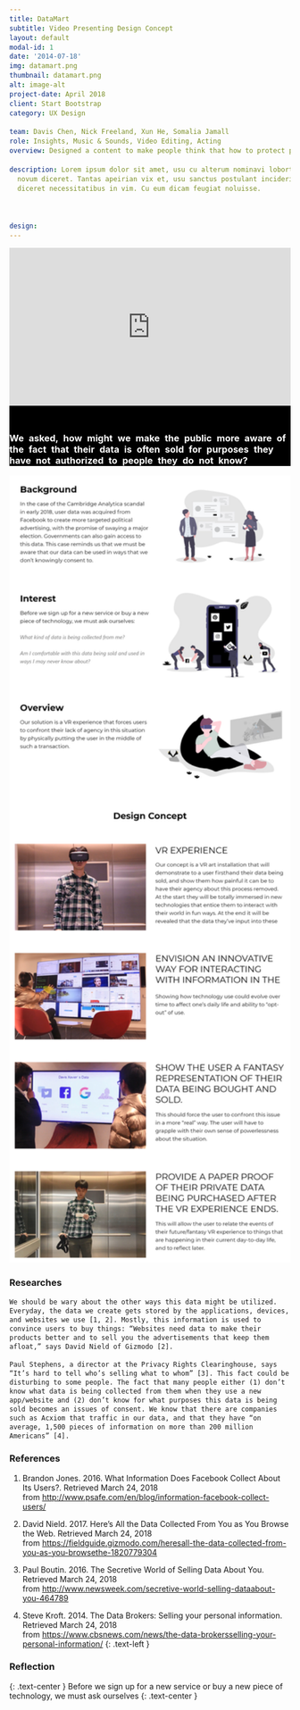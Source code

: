 ```yaml
---
title: DataMart
subtitle: Video Presenting Design Concept
layout: default
modal-id: 1
date: '2014-07-18'
img: datamart.png
thumbnail: datamart.png
alt: image-alt
project-date: April 2018
client: Start Bootstrap
category: UX Design

team: Davis Chen, Nick Freeland, Xun He, Somalia Jamall
role: Insights, Music & Sounds, Video Editing, Acting
overview: Designed a content to make people think that how to protect personal online data as they feel necessary.<br>Utilized Premiere Pro and After Effects to create clips of rich content as prototype to present the design idea.

description: Lorem ipsum dolor sit amet, usu cu alterum nominavi lobortis. At duo
  novum diceret. Tantas apeirian vix et, usu sanctus postulant inciderint ut, populo
  diceret necessitatibus in vim. Cu eum dicam feugiat noluisse.



design:
---
```


<div class="container-fluid"> 
  <div class="row text-left" style="background-color: black;">
    <div class="col-md-6">
      <div style="padding-top: 56.25%; position: relative; overflow: hidden;"><iframe allowfullscreen="" scrolling="no" style="position: absolute; height: 100%; width: 100%; left: 0px; top: 0px;" src="https://onelineplayer.com/player.html?autoplay=false&loop=false&autopause=false&muted=false&url=https%3A%2F%2Fwww.youtube.com%2Fwatch%3Fv%3D1vSejrGjO1U&poster=&time=true&progressBar=true&playButton=true&overlay=true&muteButton=true&fullscreenButton=true&style=light&logo=true&quality=720p" frameborder="0"></iframe></div>
    </div>
    <div class="col-md-6 text-info" style="padding-top: 5%;">
    <h3 style="text-transform:none; color: #fff; word-spacing: 5px; line-hright: 5px;">We asked, how might we make the public more aware of the fact that their data is often sold for purposes they have not authorized to people they do not know?</h3>
    </div>
  </div>
  <div class="row text-left">
    <span >
    <img class="img-responsive center-block" style="width: 80vw;" src="img/portfolio/DataMart-XD.png" alt="">
    </span>
  </div> 
</div> <!-- container-fluid -->

### Researches
    We should be wary about the other ways this data might be utilized. Everyday, the data we create gets stored by the applications, devices, and websites we use [1, 2]. Mostly, this information is used to convince users to buy things: “Websites need data to make their products better and to sell you the advertisements that keep them afloat,” says David Nield of Gizmodo [2]. 

    Paul Stephens, a director at the Privacy Rights Clearinghouse, says “It’s hard to tell who’s selling what to whom” [3]. This fact could be disturbing to some people. The fact that many people either (1) don’t know what data is being collected from them when they use a new app/website and (2) don’t know for what purposes this data is being sold becomes an issues of consent. We know that there are companies such as Acxiom that traffic in our data, and that they have “on average, 1,500 pieces of information on more than 200 million Americans” [4].

### References

1. Brandon Jones. 2016. What Information Does Facebook Collect About Its Users?. Retrieved March 24, 2018  
   from http://www.psafe.com/en/blog/information-facebook-collect-users/

2. David Nield. 2017. Here’s All the Data Collected From You as You Browse the Web. Retrieved March 24, 2018  
   from https://fieldguide.gizmodo.com/heresall-the-data-collected-from-you-as-you-browsethe-1820779304

3. Paul Boutin. 2016. The Secretive World of Selling Data About You. Retrieved March 24, 2018  
   from http://www.newsweek.com/secretive-world-selling-dataabout-you-464789

4. Steve Kroft. 2014. The Data Brokers: Selling your personal information. Retrieved March 24, 2018  
   from https://www.cbsnews.com/news/the-data-brokersselling-your-personal-information/
{: .text-left }

### Reflection
{: .text-center }
Before we sign up for a new service or buy a new piece of technology, we must ask ourselves
{: .text-center }
